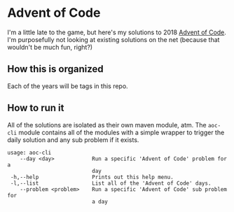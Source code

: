 # Advent of Code

I'm a little late to the game, but here's my solutions to 2018 [Advent of Code][1].
I'm purposefully not looking at existing solutions on the net (because that wouldn't
be much fun, right?)

## How this is organized

Each of the years will be tags in this repo.

## How to run it

All of the solutions are isolated as their own maven module, atm.
The `aoc-cli` module contains all of the modules with a simple wrapper
to trigger the daily solution and any sub problem if it exists.

```
usage: aoc-cli
    --day <day>            Run a specific 'Advent of Code' problem for a
                           day
 -h,--help                 Prints out this help menu.
 -l,--list                 List all of the 'Advent of Code' days.
    --problem <problem>    Run a specific 'Advent of Code' sub problem for
                           a day
```

[1]: https://adventofcode.com/
